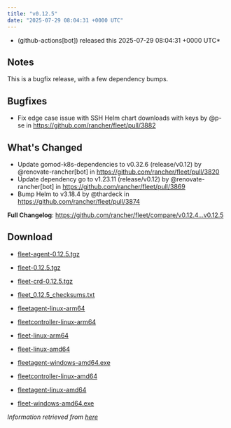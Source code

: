 ```yaml
---
title: "v0.12.5"
date: "2025-07-29 08:04:31 +0000 UTC"
---
```



*  (github-actions[bot]) released this 2025-07-29 08:04:31 +0000 UTC*


## Notes
This is a bugfix release, with a few dependency bumps.
 
## Bugfixes
* Fix edge case issue with SSH Helm chart downloads with keys by @p-se in https://github.com/rancher/fleet/pull/3882
 
## What's Changed
* Update gomod-k8s-dependencies to v0.32.6 (release/v0.12) by @renovate-rancher[bot] in https://github.com/rancher/fleet/pull/3820
* Update dependency go to v1.23.11 (release/v0.12) by @renovate-rancher[bot] in https://github.com/rancher/fleet/pull/3869
* Bump Helm to v3.18.4 by @thardeck in https://github.com/rancher/fleet/pull/3874


**Full Changelog**: https://github.com/rancher/fleet/compare/v0.12.4...v0.12.5


## Download

* [fleet-agent-0.12.5.tgz](https://github.com/rancher/fleet/releases/download/v0.12.5/fleet-agent-0.12.5.tgz)

* [fleet-0.12.5.tgz](https://github.com/rancher/fleet/releases/download/v0.12.5/fleet-0.12.5.tgz)

* [fleet-crd-0.12.5.tgz](https://github.com/rancher/fleet/releases/download/v0.12.5/fleet-crd-0.12.5.tgz)

* [fleet_0.12.5_checksums.txt](https://github.com/rancher/fleet/releases/download/v0.12.5/fleet_0.12.5_checksums.txt)

* [fleetagent-linux-arm64](https://github.com/rancher/fleet/releases/download/v0.12.5/fleetagent-linux-arm64)

* [fleetcontroller-linux-arm64](https://github.com/rancher/fleet/releases/download/v0.12.5/fleetcontroller-linux-arm64)

* [fleet-linux-arm64](https://github.com/rancher/fleet/releases/download/v0.12.5/fleet-linux-arm64)

* [fleet-linux-amd64](https://github.com/rancher/fleet/releases/download/v0.12.5/fleet-linux-amd64)

* [fleetagent-windows-amd64.exe](https://github.com/rancher/fleet/releases/download/v0.12.5/fleetagent-windows-amd64.exe)

* [fleetcontroller-linux-amd64](https://github.com/rancher/fleet/releases/download/v0.12.5/fleetcontroller-linux-amd64)

* [fleetagent-linux-amd64](https://github.com/rancher/fleet/releases/download/v0.12.5/fleetagent-linux-amd64)

* [fleet-windows-amd64.exe](https://github.com/rancher/fleet/releases/download/v0.12.5/fleet-windows-amd64.exe)



*Information retrieved from [here](https://github.com/rancher/fleet/releases/tag/v0.12.5)*


